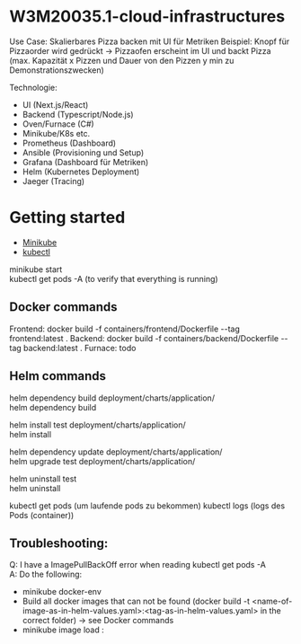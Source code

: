 # W3M20035.1-cloud-infrastructures
 Use Case: Skalierbares Pizza backen mit UI für Metriken
 Beispiel: Knopf für Pizzaorder wird gedrückt -> Pizzaofen erscheint im UI und backt Pizza 
(max. Kapazität x Pizzen und Dauer von den Pizzen y min zu Demonstrationszwecken)
 
Technologie: 
- UI (Next.js/React)
- Backend (Typescript/Node.js)
- Oven/Furnace (C#)
- Minikube/K8s etc.
- Prometheus (Dashboard)
- Ansible (Provisioning und Setup)
- Grafana (Dashboard für Metriken)
- Helm (Kubernetes Deployment)
- Jaeger (Tracing)

# Getting started
- [Minikube](https://minikube.sigs.k8s.io/docs/start/)
- [kubectl](https://kubernetes.io/docs/tasks/tools/)

minikube start  
kubectl get pods -A (to verify that everything is running)  

## Docker commands
Frontend: docker build -f containers/frontend/Dockerfile --tag frontend:latest .
Backend: docker build -f containers/backend/Dockerfile --tag backend:latest . 
Furnace: todo

## Helm commands

helm dependency build deployment/charts/application/  
helm dependency build <path-to-charts>  

helm install test deployment/charts/application/  
helm install <releasename> <path-to-charts>  
 
helm dependency update deployment/charts/application/  
helm upgrade test deployment/charts/application/  

helm uninstall test  
helm uninstall <releasename>  

kubectl get pods (um laufende pods zu bekommen)
kubectl logs <podname> (logs des Pods (container))

## Troubleshooting:

Q: I have a ImagePullBackOff error when reading  kubectl get pods -A    
A: Do the following:  
- minikube docker-env
- Build all docker images that can not be found (docker build -t <name-of-image-as-in-helm-values.yaml>:<tag-as-in-helm-values.yaml> in the correct folder) -> see Docker commands
- minikube image load <name-of-built-image>:<tag-of-built-image>
